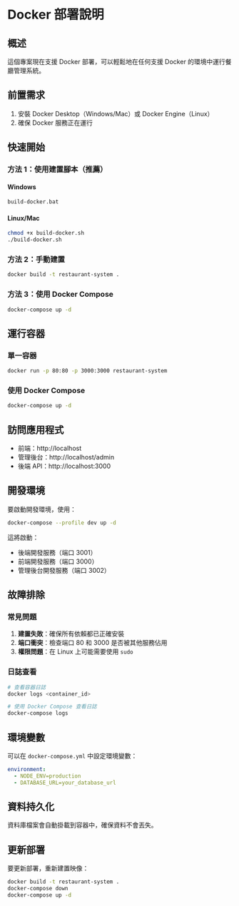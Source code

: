# Docker 部署說明

## 概述

這個專案現在支援 Docker 部署，可以輕鬆地在任何支援 Docker 的環境中運行餐廳管理系統。

## 前置需求

1. 安裝 Docker Desktop（Windows/Mac）或 Docker Engine（Linux）
2. 確保 Docker 服務正在運行

## 快速開始

### 方法 1：使用建置腳本（推薦）

#### Windows
```bash
build-docker.bat
```

#### Linux/Mac
```bash
chmod +x build-docker.sh
./build-docker.sh
```

### 方法 2：手動建置

```bash
docker build -t restaurant-system .
```

### 方法 3：使用 Docker Compose

```bash
docker-compose up -d
```

## 運行容器

### 單一容器
```bash
docker run -p 80:80 -p 3000:3000 restaurant-system
```

### 使用 Docker Compose
```bash
docker-compose up -d
```

## 訪問應用程式

- 前端：http://localhost
- 管理後台：http://localhost/admin
- 後端 API：http://localhost:3000

## 開發環境

要啟動開發環境，使用：

```bash
docker-compose --profile dev up -d
```

這將啟動：
- 後端開發服務（端口 3001）
- 前端開發服務（端口 3000）
- 管理後台開發服務（端口 3002）

## 故障排除

### 常見問題

1. **建置失敗**：確保所有依賴都已正確安裝
2. **端口衝突**：檢查端口 80 和 3000 是否被其他服務佔用
3. **權限問題**：在 Linux 上可能需要使用 `sudo`

### 日誌查看

```bash
# 查看容器日誌
docker logs <container_id>

# 使用 Docker Compose 查看日誌
docker-compose logs
```

## 環境變數

可以在 `docker-compose.yml` 中設定環境變數：

```yaml
environment:
  - NODE_ENV=production
  - DATABASE_URL=your_database_url
```

## 資料持久化

資料庫檔案會自動掛載到容器中，確保資料不會丟失。

## 更新部署

要更新部署，重新建置映像：

```bash
docker build -t restaurant-system .
docker-compose down
docker-compose up -d
``` 